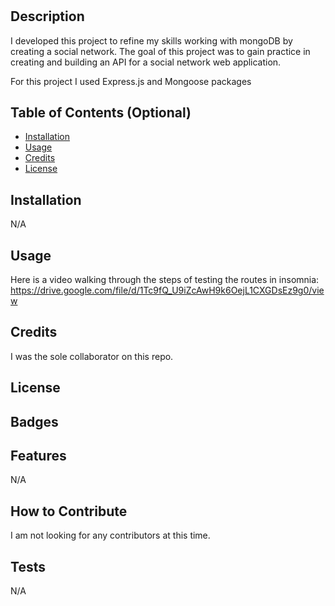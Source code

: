 # <Social Network>

## Description

I developed this project to refine my skills working with mongoDB by creating a social network. The goal of this project was to gain practice in creating and building an API for a social network web application.

For this project I used Express.js and Mongoose packages 

## Table of Contents (Optional)

- [Installation](#installation)
- [Usage](#usage)
- [Credits](#credits)
- [License](#license)

## Installation

N/A

## Usage

Here is a video walking through the steps of testing the routes in insomnia: https://drive.google.com/file/d/1Tc9fQ_U9iZcAwH9k6OejL1CXGDsEz9g0/view

## Credits

I was the sole collaborator on this repo.

## License



## Badges



## Features

N/A

## How to Contribute

I am not looking for any contributors at this time.

## Tests

N/A